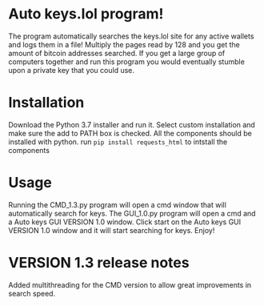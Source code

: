 # Auto keys.lol program!
The program automatically searches the keys.lol site for any active wallets and logs them in a file! Multiply the pages read by 128 and you get the amount of bitcoin addresses searched. If you get a large group of computers together and run this program you would eventually stumble upon a private key that you could use.

# Installation
Download the Python 3.7 installer and run it. Select custom installation and make sure the add to PATH box is checked. All the components should be installed with python. run ```pip install requests_html``` to intstall the components

# Usage
Running the CMD_1.3.py program will open a cmd window that will automatically search for keys. The GUI_1.0.py program will open a cmd and a Auto keys GUI VERSION 1.0 window. Click start on the Auto keys GUI VERSION 1.0 window and it will start searching for keys. Enjoy!

# VERSION 1.3 release notes
Added multithreading for the CMD version to allow great improvements in search speed.
